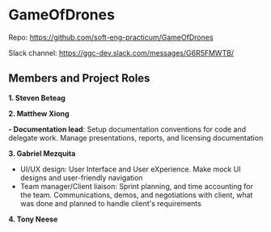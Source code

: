# GameOfDrones
Repo: https://github.com/soft-eng-practicum/GameOfDrones

Slack channel: https://ggc-dev.slack.com/messages/G6R5FMWTB/

Members and Project Roles
-------------------------
**1. Steven Beteag**

**2. Matthew Xiong**

**- Documentation lead**: Setup documentation conventions for code and delegate work. Manage presentations, reports, and licensing documentation

**3. Gabriel Mezquita**

- UI/UX design: User Interface and User eXperience. Make mock UI designs and user-friendly navigation
- Team manager/Client liaison: Sprint planning, and time accounting for the team. Communications, demos, and negotiations with client, what was done and planned to handle client's requirements

**4. Tony Neese**
